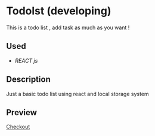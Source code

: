 # Todolst (developing)
This is a todo list , add task as much as you want !

## Used
- *REACT js*

## Description
Just a basic todo list using react and local storage system

## Preview
[Checkout](https://todolst-sooty.vercel.app/)
